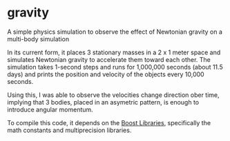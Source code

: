 # gravity
A simple physics simulation to observe the effect of Newtonian gravity on a multi-body simulation

In its current form, it places 3 stationary masses in a 2 x 1 meter space and
simulates Newtonian gravity to accelerate them toward each other.  The simulation
takes 1-second steps and runs for 1,000,000 seconds (about 11.5 days) and prints
the position and velocity of the objects every 10,000 seconds.

Using this, I was able to observe the velocities change direction ober time,
implying that 3 bodies, placed in an asymetric pattern, is enough to introduce
angular momentum.

To compile this code, it depends on the [Boost Libraries](https://www.boost.org/),
specifically the math constants and multiprecision libraries.